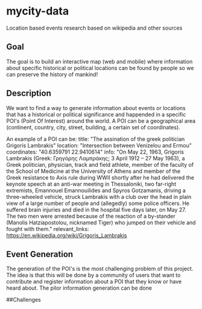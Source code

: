 # mycity-data
Location based events research based on wikipedia and other sources

## Goal
The goal is to build an interactive map (web and mobile) where information about specific historical or political locations can be found by people so we can preserve the history of mankind!

## Description
We want to find a way to generate information about events or locations that has a historical or political significance and happended in a specific POI's (Point Of Interest) around the world.
A POI can be a geographical area (continent, country, city, street, building, a certain set of coordinates).

An example of a POI can be: 
title: "The assination of the greek politician Grigoris Lambrakis"
location: "Intersection between Venizelou and Ermou"
coordinates: "40.6359791 22.9410614"
info: "On May 22, 1963, Grigoris Lambrakis (Greek: Γρηγόρης Λαμπράκης; 3 April 1912 – 27 May 1963), a Greek politician, physician, track and field athlete, member of the faculty of the School of Medicine at the University of Athens and member of the Greek resistance to Axis rule during WWII shortly after he had delivered the keynote speech at an anti-war meeting in Thessaloniki, two far-right extremists, Emannouel Emannouilides and Spyros Gotzamanis, driving a three-wheeled vehicle, struck Lambrakis with a club over the head in plain view of a large number of people and (allegedly) some police officers. He suffered brain injuries and died in the hospital five days later, on May 27. The two men were arrested because of the reaction of a by-stander (Manolis Hatziapostolou, nicknamed Tiger) who jumped on their vehicle and fought with them."
relevant_links: https://en.wikipedia.org/wiki/Grigoris_Lambrakis

## Event Generation
The generation of the POI's is the most challenging problem of this project. The idea is that this will be done by a community of users that want to contribute and register information about a POI that they know or have heard about. The pilor information generation can be done

##Challenges